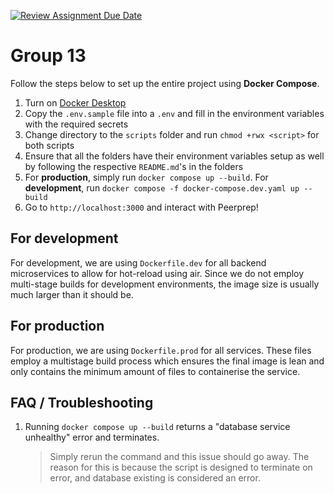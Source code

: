 [![Review Assignment Due Date](https://classroom.github.com/assets/deadline-readme-button-24ddc0f5d75046c5622901739e7c5dd533143b0c8e959d652212380cedb1ea36.svg)](https://classroom.github.com/a/6BOvYMwN)
# Group 13 

Follow the steps below to set up the entire project using **Docker Compose**.

1. Turn on [Docker Desktop](https://www.docker.com/products/docker-desktop/)
2. Copy the `.env.sample` file into a `.env` and fill in the environment variables with the required secrets
3. Change directory to the `scripts` folder and run `chmod +rwx <script>` for both scripts
4. Ensure that all the folders have their environment variables setup as well by following the respective `README.md`'s in the folders
5. For **production**, simply run `docker compose up --build`. For **development**, run `docker compose -f docker-compose.dev.yaml up --build`
6. Go to `http://localhost:3000` and interact with Peerprep!

## For development

For development, we are using `Dockerfile.dev` for all backend microservices to
allow for hot-reload using air. Since we do not employ multi-stage builds for 
development environments, the image size is usually much larger than it should be.

## For production 

For production, we are using `Dockerfile.prod` for all services. These files employ
a multistage build process which ensures the final image is lean and only contains
the minimum amount of files to containerise the service.  

## FAQ / Troubleshooting
1. Running `docker compose up --build` returns a "database service unhealthy" error and terminates.
    > Simply rerun the command and this issue should go away. The reason for this is because the script
   > is designed to terminate on error, and database existing is considered an error.
